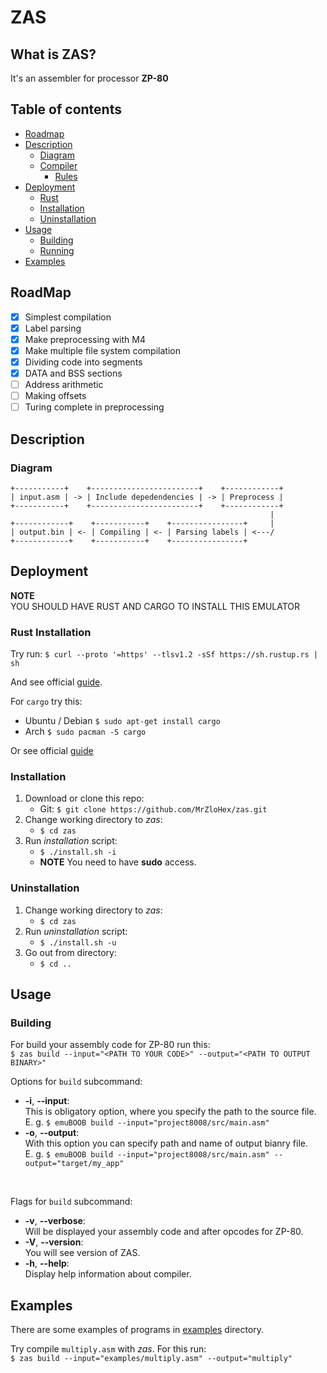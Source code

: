 # ZAS

## What is ZAS?

It's an assembler for processor **ZP-80**

## Table of contents

 * [Roadmap](#roadmap)
 * [Description](#description)
 	* [Diagram](#diagram)
 	<!--* [Basement](#basement)
 		* [CPU](#cpu)
 			* [Registers](#registers)
 			* [Flags](#flags)
 			* [ALU](#alu)
 			* [Stack](#stack)
 			* [IS](#instruction-set)
 		* [Memory](#memory)
 			* [PROM](#prom)
 			* [RAM](#ram)
 	* [Emulator](#emulator) -->
 	* [Compiler](#compiler)
 		* [Rules](#assembler-syntax-rules)
 * [Deployment](#deployment)
 	* [Rust](#rust-installation)
 	* [Installation](#installation)
 	* [Uninstallation](#uninstallation)
 * [Usage](#usage)
	* [Building](#building)
	* [Running](#running)
 * [Examples](#examples)
<!-- * [References and manuals](#references) -->


## RoadMap

 - [X] Simplest compilation
 - [X] Label parsing
 - [X] Make preprocessing with M4
 - [X] Make multiple file system compilation
 - [X] Dividing code into segments
 - [X] DATA and BSS sections
 - [ ] Address arithmetic
 - [ ] Making offsets
 - [ ] Turing complete in preprocessing

## Description

### Diagram

```
+-----------+    +------------------------+    +------------+    
| input.asm | -> | Include depedendencies | -> | Preprocess | 
+-----------+    +------------------------+    +------------+    
                                                          |
+------------+    +-----------+    +----------------+     |
| output.bin | <- | Compiling | <- | Parsing labels | <---/
+------------+    +-----------+    +----------------+
```
<!--
### Basement

This project is based on [*MCS-8*](https://en.wikichip.org/wiki/intel/mcs-8).</br>
Parametres of MCS-8:
 - **CPU**:     i8008-1
 - **Memory**:
    - *PROM*:  2 KB
    - *RAM*:   1 KB

### Compiler

#### Assembler Syntax Rules

 - No comments
 - No free lines
 - First line is with `CPU` command and value `8008` (see [examples](https://github.com/MrZloHex/emuBOOB/blob/master/examples/multiply.asm))
 - All instructions should be shifted on one tab of 4 spaces
 - Labels should be without shift
 - After label should be colon `:`
 - Label should be before labaled block on another line
 - All values/labels which is needful for the instruction should be on same line and separated with whitespace from instruction
 - Values should be in decimal form
 - Calling or jumping to a label, the label name should starts from ampersand (`&`)
 - You can write values in different bases, for specify base you should write after value (`'d'`, `'h'`, `'o'`, `'b'`) for decimal, hexadecimal, octal and binary accordingly

-->

## Deployment

**NOTE**</br>
YOU SHOULD HAVE RUST AND CARGO TO INSTALL THIS EMULATOR

### Rust Installation

Try run: `$ curl --proto '=https' --tlsv1.2 -sSf https://sh.rustup.rs | sh`

And see official [guide](https://www.rust-lang.org/tools/install).

For `cargo` try this:
 - Ubuntu / Debian `$ sudo apt-get install cargo`
 - Arch `$ sudo pacman -S cargo`

Or see official [guide](https://github.com/rust-lang/cargo)

### Installation

1. Download or clone this repo:
	- Git: `$ git clone https://github.com/MrZloHex/zas.git`
2. Change working directory to *zas*:
	- `$ cd zas`
3. Run *installation* script:
	- `$ ./install.sh -i`
	- **NOTE** You need to have **sudo** access.

### Uninstallation

1. Change working directory to *zas*:
	- `$ cd zas`
2. Run *uninstallation* script:
	- `$ ./install.sh -u`
3. Go out from directory:
	- `$ cd ..`

## Usage

### Building

For build your assembly code for ZP-80 run this:</br>
	`$ zas build --input="<PATH TO YOUR CODE>" --output="<PATH TO OUTPUT BINARY>"`</br>

Options for `build` subcommand:
 - **-i**,  **--input**:</br>
	This is obligatory option, where you specify the path to the source file.</br>
	E. g. `$ emuBOOB build --input="project8008/src/main.asm"`
 - **-o**,  **--output**:</br>
	With this option you can specify path and name of output bianry file.</br>
	E. g. `$ emuBOOB build --input="project8008/src/main.asm" --output="target/my_app"`

</br>

Flags for `build` subcommand:
 - **-v**, **--verbose**:</br>
	Will be displayed your assembly code and after opcodes for ZP-80.
 - **-V**, **--version**:</br>
	You will see version of ZAS.
 - **-h**, **--help**:</br>
	Display help information about compiler.

## Examples

There are some examples of programs in [examples](examples) directory.

Try compile `multiply.asm` with _zas_. For this run:</br>
`$ zas build --input="examples/multiply.asm" --output="multiply"`

<!--

## References

 - [Wiki with general info about](https://en.wikipedia.org/wiki/Intel_8008)
 - [Wiki with internal system of i8008](https://en.wikichip.org/wiki/intel/mcs-8/isa)
 - [INTeL's original reference for i8008](https://github.com/MrZloHex/emuBOOB/blob/master/manuls/8008-Intel.pdf)
 - [MCS-8 datasheet](https://github.com/MrZloHex/emuBOOB/blob/master/manuls/MCS-8_User_Manual_(Rev_2)_(Nov_1972).pdf)

## Footnotes

<a name="GPR">1</a>: **GPR**- General Purpose Register. This registers can be used for contain any data</br>
<a name="MI">2</a>: **MI** - Memory Instruction. This instruction addressing to RAM for write or read</br>
<a name="PC">3</a>: **PC** - Program Counter (Modern: **IP** - Instruction Pointer). This register is used to point address of next opcode in memory</br>
-->